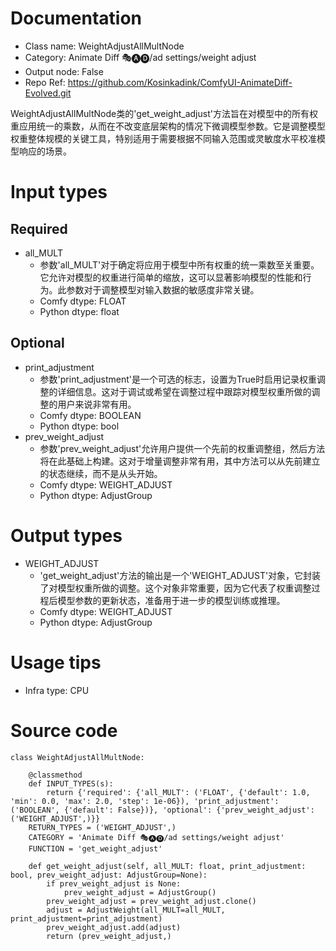# Documentation
- Class name: WeightAdjustAllMultNode
- Category: Animate Diff 🎭🅐🅓/ad settings/weight adjust
- Output node: False
- Repo Ref: https://github.com/Kosinkadink/ComfyUI-AnimateDiff-Evolved.git

WeightAdjustAllMultNode类的'get_weight_adjust'方法旨在对模型中的所有权重应用统一的乘数，从而在不改变底层架构的情况下微调模型参数。它是调整模型权重整体规模的关键工具，特别适用于需要根据不同输入范围或灵敏度水平校准模型响应的场景。

# Input types
## Required
- all_MULT
    - 参数'all_MULT'对于确定将应用于模型中所有权重的统一乘数至关重要。它允许对模型的权重进行简单的缩放，这可以显著影响模型的性能和行为。此参数对于调整模型对输入数据的敏感度非常关键。
    - Comfy dtype: FLOAT
    - Python dtype: float
## Optional
- print_adjustment
    - 参数'print_adjustment'是一个可选的标志，设置为True时启用记录权重调整的详细信息。这对于调试或希望在调整过程中跟踪对模型权重所做的调整的用户来说非常有用。
    - Comfy dtype: BOOLEAN
    - Python dtype: bool
- prev_weight_adjust
    - 参数'prev_weight_adjust'允许用户提供一个先前的权重调整组，然后方法将在此基础上构建。这对于增量调整非常有用，其中方法可以从先前建立的状态继续，而不是从头开始。
    - Comfy dtype: WEIGHT_ADJUST
    - Python dtype: AdjustGroup

# Output types
- WEIGHT_ADJUST
    - 'get_weight_adjust'方法的输出是一个'WEIGHT_ADJUST'对象，它封装了对模型权重所做的调整。这个对象非常重要，因为它代表了权重调整过程后模型参数的更新状态，准备用于进一步的模型训练或推理。
    - Comfy dtype: WEIGHT_ADJUST
    - Python dtype: AdjustGroup

# Usage tips
- Infra type: CPU

# Source code
```
class WeightAdjustAllMultNode:

    @classmethod
    def INPUT_TYPES(s):
        return {'required': {'all_MULT': ('FLOAT', {'default': 1.0, 'min': 0.0, 'max': 2.0, 'step': 1e-06}), 'print_adjustment': ('BOOLEAN', {'default': False})}, 'optional': {'prev_weight_adjust': ('WEIGHT_ADJUST',)}}
    RETURN_TYPES = ('WEIGHT_ADJUST',)
    CATEGORY = 'Animate Diff 🎭🅐🅓/ad settings/weight adjust'
    FUNCTION = 'get_weight_adjust'

    def get_weight_adjust(self, all_MULT: float, print_adjustment: bool, prev_weight_adjust: AdjustGroup=None):
        if prev_weight_adjust is None:
            prev_weight_adjust = AdjustGroup()
        prev_weight_adjust = prev_weight_adjust.clone()
        adjust = AdjustWeight(all_MULT=all_MULT, print_adjustment=print_adjustment)
        prev_weight_adjust.add(adjust)
        return (prev_weight_adjust,)
```